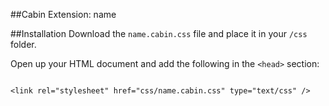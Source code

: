 ##Cabin Extension: name

##Installation
Download the <code>name.cabin.css</code> file and place it in your <code>/css</code> folder. 

Open up your HTML document and add the following in the <code>&lt;head&gt;</code> section:

<code>
&lt;link rel="stylesheet" href="css/name.cabin.css" type="text/css" /&gt;
</code>